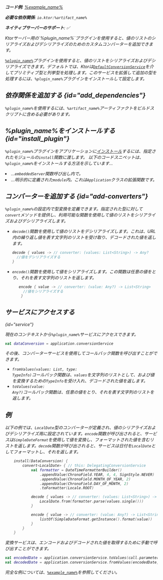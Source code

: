 [//]: # (title: データ変換)

<primary-label ref="server-plugin"/>

<var name="artifact_name" value="ktor-server-data-conversion"/>
<var name="package_name" value="io.ktor.server.plugins.dataconversion"/>
<var name="plugin_name" value="DataConversion"/>
<var name="example_name" value="data-conversion"/>

<tldr>
<p>
    <b>コード例</b>:
    <a href="https://github.com/ktorio/ktor-documentation/tree/%ktor_version%/codeSnippets/snippets/%example_name%">
        %example_name%
    </a>
</p>
<p>
<b>必要な依存関係</b>: <code>io.ktor:%artifact_name%</code>
</p>
<p>
    <b><Links href="/ktor/server-native" summary="KtorはKotlin/Nativeをサポートしており、追加のランタイムや仮想マシンなしでサーバーを実行できます。">ネイティブサーバー</Links>のサポート</b>: ✅
</p>
</tldr>

<link-summary>
Ktorサーバー用の`%plugin_name%`プラグインを使用すると、値のリストのシリアライズおよびデシリアライズのためのカスタムコンバーターを追加できます。
</link-summary>

[`%plugin_name%`](https://api.ktor.io/ktor-utils/io.ktor.util.converters/-data-conversion/index.html)プラグインを使用すると、値のリストをシリアライズおよびデシリアライズできます。デフォルトでは、Ktorは[`DefaultConversionService`](https://api.ktor.io/ktor-utils/io.ktor.util.converters/-default-conversion-service/index.html)を介してプリミティブ型と列挙型を処理します。このサービスを拡張して追加の型を処理するには、`%plugin_name%`プラグインをインストールして設定します。

## 依存関係を追加する {id="add_dependencies"}

<p>
    <code>%plugin_name%</code>を使用するには、<code>%artifact_name%</code>アーティファクトをビルドスクリプトに含める必要があります。
</p>
<Tabs group="languages">
    <TabItem title="Gradle (Kotlin)" group-key="kotlin">
        <code-block lang="Kotlin" code="            implementation(&quot;io.ktor:%artifact_name%:$ktor_version&quot;)"/>
    </TabItem>
    <TabItem title="Gradle (Groovy)" group-key="groovy">
        <code-block lang="Groovy" code="            implementation &quot;io.ktor:%artifact_name%:$ktor_version&quot;"/>
    </TabItem>
    <TabItem title="Maven" group-key="maven">
        <code-block lang="XML" code="            &lt;dependency&gt;&#10;                &lt;groupId&gt;io.ktor&lt;/groupId&gt;&#10;                &lt;artifactId&gt;%artifact_name%-jvm&lt;/artifactId&gt;&#10;                &lt;version&gt;${ktor_version}&lt;/version&gt;&#10;            &lt;/dependency&gt;"/>
    </TabItem>
</Tabs>

## %plugin_name%をインストールする {id="install_plugin"}

<p>
    <code>%plugin_name%</code>プラグインをアプリケーションに<a href="#install">インストール</a>するには、指定された<Links href="/ktor/server-modules" summary="モジュールを使用すると、ルートをグループ化してアプリケーションを構造化できます。">モジュール</Links>の<code>install</code>関数に渡します。
    以下のコードスニペットは、<code>%plugin_name%</code>をインストールする方法を示しています...
</p>
<list>
    <li>
        ...<code>embeddedServer</code>関数呼び出し内で。
    </li>
    <li>
        ...明示的に定義された<code>module</code>内。これは<code>Application</code>クラスの拡張関数です。
    </li>
</list>
<Tabs>
    <TabItem title="embeddedServer">
        <code-block lang="kotlin" code="            import io.ktor.server.engine.*&#10;            import io.ktor.server.netty.*&#10;            import io.ktor.server.application.*&#10;            import %package_name%.*&#10;&#10;            fun main() {&#10;                embeddedServer(Netty, port = 8080) {&#10;                    install(%plugin_name%)&#10;                    // ...&#10;                }.start(wait = true)&#10;            }"/>
    </TabItem>
    <TabItem title="module">
        <code-block lang="kotlin" code="            import io.ktor.server.application.*&#10;            import %package_name%.*&#10;            // ...&#10;            fun Application.module() {&#10;                install(%plugin_name%)&#10;                // ...&#10;            }"/>
    </TabItem>
</Tabs>

## コンバーターを追加する {id="add-converters"}

`%plugin_name%`の設定内で型変換を定義できます。指定された型に対して<code>convert<T></code>メソッドを提供し、利用可能な関数を使用して値のリストをシリアライズおよびデシリアライズします。

* `decode()`関数を使用して値のリストをデシリアライズします。これは、URL内の繰り返し値を表す文字列のリストを受け取り、デコードされた値を返します。

  ```kotlin
  decode { values -> // converter: (values: List<String>) -> Any?
    //値をデシリアライズする
  }
  ```

* `encode()`関数を使用して値をシリアライズします。この関数は任意の値をとり、それを表す文字列のリストを返します。

  ```kotlin
     encode { value -> // converter: (value: Any?) -> List<String>
       //値をシリアライズする
      }
  ```

## サービスにアクセスする

{id="service"}

現在のコンテキストから`%plugin_name%`サービスにアクセスできます。

```kotlin
val dataConversion = application.conversionService
```

その後、コンバーターサービスを使用してコールバック関数を呼び出すことができます。

* <code>fromValues(values: List<String>, type: TypeInfo)</code>コールバック関数は、<code>values</code>を文字列のリストとして、および値を変換するための<code>TypeInfo</code>を受け入れ、デコードされた値を返します。
* <code>toValues(value: Any?)</code>コールバック関数は、任意の値をとり、それを表す文字列のリストを返します。

## 例

以下の例では、<code>LocalDate</code>型のコンバーターが定義され、値のシリアライズおよびデシリアライズ用に設定されています。<code>encode</code>関数が呼び出されると、サービスは<code>SimpleDateFormat</code>を使用して値を変換し、フォーマットされた値を含むリストを返します。<code>decode</code>関数が呼び出されると、サービスは日付を<code>LocalDate</code>としてフォーマットし、それを返します。

```kotlin
    install(DataConversion) {
        convert<LocalDate> { // this: DelegatingConversionService
            val formatter = DateTimeFormatterBuilder()
                .appendValue(ChronoField.YEAR, 4, 4, SignStyle.NEVER)
                .appendValue(ChronoField.MONTH_OF_YEAR, 2)
                .appendValue(ChronoField.DAY_OF_MONTH, 2)
                .toFormatter(Locale.ROOT)

            decode { values -> // converter: (values: List<String>) -> Any?
                LocalDate.from(formatter.parse(values.single()))
            }

            encode { value -> // converter: (value: Any?) -> List<String>
                listOf(SimpleDateFormat.getInstance().format(value))
            }
        }
    }
```

変換サービスは、エンコードおよびデコードされた値を取得するために手動で呼び出すことができます。

```kotlin
val encodedDate = application.conversionService.toValues(call.parameters["date"])
val decodedDate = application.conversionService.fromValues(encodedDate, typeInfo<LocalDate>())
```

完全な例については、[`%example_name%`](https://github.com/ktorio/ktor-documentation/tree/%ktor_version%/codeSnippets/snippets/%example_name%)を参照してください。